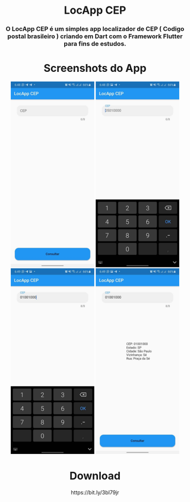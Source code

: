 <h1 align="center"> LocApp CEP </h1>
<h3 align="center"> O LocApp CEP é um simples app localizador de CEP ( Codigo postal brasileiro ) criando em Dart com o Framework Flutter para fins de estudos.</h3>

<h1 align="center"> Screenshots do App </h1>

<p align="center">
<img src="https://raw.githubusercontent.com/luc4sd3v/locapp-cep/main/assets/photo_2021-02-27_15-10-22.jpg" height="500" alt="Print"/>
<img src="https://raw.githubusercontent.com/luc4sd3v/locapp-cep/main/assets/photo_2021-02-27_15-10-23.jpg" height="500" alt="Print"/>
<img src="https://raw.githubusercontent.com/luc4sd3v/locapp-cep/main/assets/photo_2021-02-27_15-10-25.jpg" height="500" alt="Print"/>
<img src="https://raw.githubusercontent.com/luc4sd3v/locapp-cep/main/assets/photo_2021-02-27_15-10-26.jpg" height="500" alt="Print"/>
</p>

<h1 align="center"> Download </h1>
<p align="center"> https://bit.ly/3bI79jr </p>
